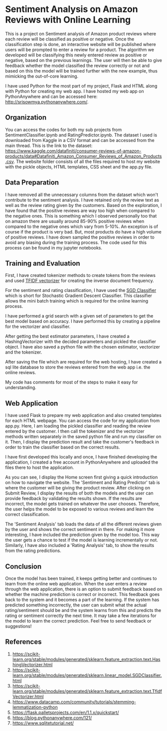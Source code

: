 #  Sentiment Analysis on Amazon Reviews with Online Learning

This is a project on Sentiment analysis of Amazon product reviews where each review will be classified as positive or negative. Once the classification step is done, an interactive website will be published where users will be prompted to enter a review for a product. The algorithm we developed will be classifying this newly entered review as positive or negative, based on the previous learnings. The user will then be able to give feedback whether the model classified the review correctly or not and based on this the model will be trained further with the new example, thus mimicking the out-of-core learning.

I have used Python for the most part of my project, Flask and HTML along with Python for creating my web app. I have hosted my web app on PythonAnywhere and can be accessed here: <http://srisowmya.pythonanywhere.com/>.

## Organization

You can access the codes for both my sub projects from SentimentClassifier.ipynb and RatingPredictor.ipynb. The dataset I used is downloaded from Kaggle in a CSV format and can be accessed from the main thread. This is the link to the dataset: <https://www.kaggle.com/datafiniti/consumer-reviews-of-amazon-products/data#Datafiniti_Amazon_Consumer_Reviews_of_Amazon_Products.csv>. The website folder consists of all the files required to host my website with the pickle objects, HTML templates, CSS sheet and the app.py file. 

## Data Preparation

I have removed all the unnecessary columns from the dataset which won't contribute to the sentiment analysis. I have retained only the review text as well as the review rating given by the customers. Based on the exploration, I have found that the positive reviews are way too high when compared to the negative ones. This is something which I observed personally too that on amazon there are usually around 85-90% positive reviews when compared to the negative ones which vary from 5-10%. An exception is of course if the product is very bad. But, most products do have a high volume of positive reviews. I have down sampled the positive reviews in order to avoid any biasing during the training process. The code used for this process can be found in my jupyter notebooks.

## Training and Evaluation
First, I have created tokenizer methods to create tokens from the reviews and used [TFIDF vectorizer](https://scikit-learn.org/stable/modules/generated/sklearn.feature_extraction.text.TfidfVectorizer.html) for creating the inverse document frequency.

For the sentiment and rating classification, I have used the [SGD Classifier](https://scikit-learn.org/stable/modules/generated/sklearn.linear_model.SGDClassifier.html) which is short for Stochastic Gradient Descent Classifier. This classifier allows the mini batch training which is required for the online learning process. 

I have performed a grid search with a given set of parameters to get the best model based on accuracy. I have performed this by creating a pipeline for the vectorizer and classifier.

After getting the best estimator parameters, I have created a HashingVectorizer with the decided parameters and pickled the classifier object. I have also saved a python file with the chosen estimator, vectorizer and the tokenizer.

After saving the file which are required for the web hosting, I have created a sql lite database to store the reviews entered from the web app i.e. the online reviews. 

My code has comments for most of the steps to make it easy for understanding.

## Web Application
I have used Flask to prepare my web application and also created templates for each HTML webpage. You can access the code for my application from app.py. Here, I am loading the pickled classifier and reading the review entered by the customer. I then call the tokenizer and the vectorizer methods written separately in the saved python file and run my classifier on it. Then, I display the prediction result and take the customer's feedback in order to train the classifier based on the correct results.

I have first developed this locally and once, I have finished developing the application, I created a free account in PythonAnywhere and uploaded the files there to host the application. 

As you can see, I display the Home screen first giving a quick introduction on how to navigate the website. The 'Sentiment and Rating Predictor' tab is where the customer will be giving the product review. After clicking on Submit Review, I display the results of both the models and the user can provide feedback by validating the results shown. If the results are incorrect, the model gets trained on whatever the user chooses. Therefore, the user helps the model to be exposed to various reviews and learn the correct classification.

The 'Sentiment Analysis' tab loads the data of all the different reviews given by the user and shows the correct sentiment in there. For making it more interesting, I have included the prediction given by the model too. This way the user gets a chance to test if the model is learning incrementally or not. Similarly, I have also included a 'Rating Analysis' tab, to show the results from the rating predictions.

## Conclusion
Once the model has been trained, it keeps getting better and continues to learn from the online web application. When the user enters a review through the web application, there is an option to submit feedback based on whether the machine prediction is correct or incorrect. This feedback goes back to the system and it becomes a part of the learning. If the system has predicted something incorrectly, the user can submit what the actual rating/sentiment should be and the system learns from this and predicts the rating or sentiment correctly the next time. It may take a few iterations for the model to learn the correct prediction. Feel free to send feedback or suggestions!

## References
1. <https://scikit-learn.org/stable/modules/generated/sklearn.feature_extraction.text.HashingVectorizer.html>
2. <https://scikit-learn.org/stable/modules/generated/sklearn.linear_model.SGDClassifier.html>
3. <https://scikit-learn.org/stable/modules/generated/sklearn.feature_extraction.text.TfidfVectorizer.html>
4. <https://www.datacamp.com/community/tutorials/stemming-lemmatization-python>
5. <https://flask.palletsprojects.com/en/1.1.x/quickstart/>
6. <https://blog.pythonanywhere.com/121/>
7. <https://www.sqlitetutorial.net/>
